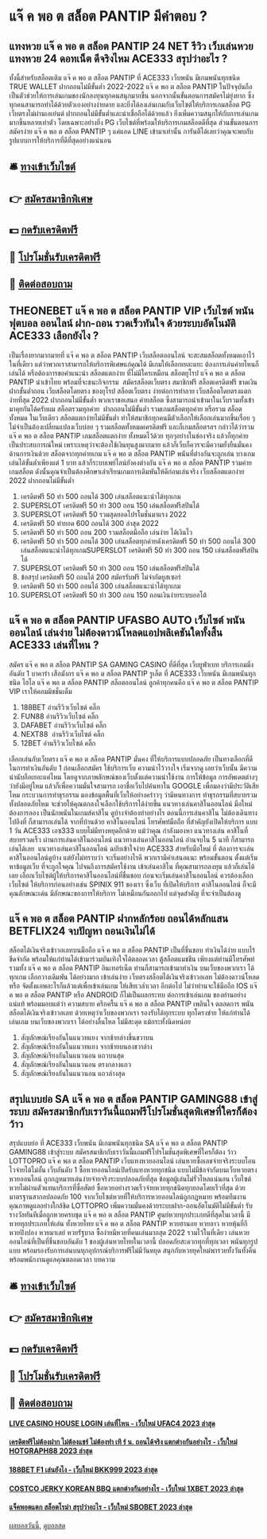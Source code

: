 # แจ๊ ค พอ ต สล็อต PANTIP มีคำตอบ ?
## แทงหวย แจ๊ ค พอ ต สล็อต PANTIP 24 NET รีวิว เว็บเล่นหวย แทงหวย 24 ดอทเน็ต ดีจริงไหม ACE333 สรุปว่าอะไร ?
ทั้งนี้สำหรับสล็อตเติม แจ๊ ค พอ ต สล็อต PANTIP ที่ ACE333 เว็บพนัน มีเกมพนันทุกชนิด TRUE WALLET ฝากถอนไม่มีขั้นต่ำ 2022-2022 แจ๊ ค พอ ต สล็อต PANTIP ในปัจจุบันถือเป็นตัวช่วยให้การเล่นเกมของนักลงทุนทุกคนสนุกมากขึ้น นอกจากนั้นขั้นตอนการสมัครไม่ยุ่งยาก ซึ่งทุกคนสามารถทำได้ด้วยตัวเองอย่างง่ายดาย และยิ่งได้ลงเล่นเกมกับเว็บไซต์ให้บริการเกมสล็อต PG เว็บตรงไม่ผ่านเอเย่นต์ ฝากถอนไม่มีขั้นต่ำและน่าเชื่อถือได้ด้วยแล้ว ยิ่งเพิ่มความสนุกให้กับการเล่นเกมมากขึ้นหลายเท่าตัว โดยเฉพาะอย่างยิ่ง PG เว็บไซต์ที่พร้อมให้บริการเกมสล็อตดีที่สุด ส่วนขั้นตอนการสมัครง่าย แจ๊ ค พอ ต สล็อต PANTIP ๆ แค่แอด LINE เข้ามาเท่านั้น การันตีได้เลยว่าคุณจะพบกับรูปแบบการให้บริการที่ดีที่สุดอย่างแน่นอน

## 🛎 [ทางเข้าเว็บไซต์](https://bit.ly/3SdLNi2)
## 👉 [สมัครสมาชิกพิเศษ](https://bit.ly/3SdLNi2)
## 💵 [กดรับเครดิตฟรี](https://bit.ly/3dyRKHj)
## 👑 [โปรโมชั่นรับเครดิตฟรี](https://bit.ly/3dyRKHj)
## 📱 [ติดต่อสอบถาม](https://bit.ly/3dyRKHj)

## THEONEBET แจ๊ ค พอ ต สล็อต PANTIP VIP เว็บไซต์ พนันฟุตบอล ออนไลน์ ฝาก-ถอน รวดเร็วทันใจ ด้วยระบบอัตโนมัติ ACE333 เลือกยังไง ?
เป็นเรื่องยากมากมายที่ แจ๊ ค พอ ต สล็อต PANTIP เว็บสล็อตออนไลน์ จะสะสมสล็อตทั้งหมดเอาไว้ในที่เดียว แต่ว่าพวกเราสามารถให้บริการพิเศษแก่คุณได้ มีเกมให้เลือกเยอะแยะ ต้องการเล่นค่ายไหนก็เล่นได้ หรือต้องการขอคำแนะนำ สล็อตแตกง่าย ที่ไม่มีใครเหมือน สล็อตยุโรป แจ๊ ค พอ ต สล็อต PANTIP นำเข้าไทย พร้อมที่จะชนะกิจกรรม  สมัครสล็อตเว็บตรง สมาชิกฟรี สล็อตเครดิตฟรี ขาดเงินฝากขั้นต่ำถอน เว็บสล็อตโดยตรง ของยุโรป สล็อตเว็บตรง ง่ายต่อการทำลาย เว็บสล็อตโดยตรงแตกง่ายที่สุด 2022 ฝากถอนไม่มีขั้นต่ำ พวกเราขอเสนอ ค่ายสล็อต ซึ่งสามารถนำเข้ามาในเว็บรวมทั้งเข้ามาคุยกันได้ครับผม
สล็อตรวมทุกค่าย  ฝากถอนไม่มีขั้นต่ำ รวมเกมสล็อตทุกค่าย หรือรวม สล็อตทั้งหมด ในเว็บเดียว สล็อตแตกง่ายไม่มีขั้นต่ำ ทำให้สมาชิกทุกคนมีตัวเลือกให้เลือกเล่นมากขึ้นเรื่อย ๆ ไม่จำเป็นต้องเปลี่ยนแปลงเว็บบ่อย ๆ รวมสล็อตทั้งหมดเครดิตฟรี และก็เกมสล็อตฯลฯ กล่าวได้ว่ารวม แจ๊ ค พอ ต สล็อต PANTIP เกมสล็อตแตกง่าย ทั้งหมดไว้ด้วย ทุกๆอย่างในช่องจริง แล้วก็ทุกค่าย เป็นประสบการณ์ใหม่ เพราะเหตุว่าจะต้องใช้เงินทุนสูงมากมาย แล้วก็เว็บก็ควรจะมีความยั่งยืนมั่นคงด้านการเงินด้วย สล็อตจากทุกค่ายเกม แจ๊ ค พอ ต สล็อต PANTIP พนันที่ต่างกันจะถูกเล่น บางเกมเล่นได้ขั้นต่ำเพียงแต่ 1 บาท แล้วก็ระบบเพย์ไลน์ยังคงต่างกัน แจ๊ ค พอ ต สล็อต PANTIP รวมค่ายเกมสล็อต ดังนั้นคุณจำเป็นต้องศึกษาเล่าเรียนเกมการเดิมพันให้ดีก่อนเล่นจริง เว็บสล็อตแตกง่าย 2022 ฝากถอนไม่มีขั้นต่ำ
1. เครดิตฟรี 50 ทำ 500 ถอนได้ 300 เล่นสล็อตแนะนำได้ทุกเกม
2. SUPERSLOT เครดิตฟรี 50 ทำ 300 ถอน 150 เล่นสล็อตฟรีสปินได้
3. SUPERSLOT เครดิตฟรี 50 รวมสุดยอดโปรโมชั่นมาแรง 2022
4. เครดิตฟรี 50 ทำยอด 600 ถอนได้ 300 ล่าสุด 2022
5. เครดิตฟรี 50 ทำ 500 ถอน 200 รวมสล็อตมือถือ เล่นง่าย ได้เงินไว
6. เครดิตฟรี 50 ทำ 500 ถอนได้ 300 เล่นสล็อตทุกค่ายดังเครดิตฟรี 50 ทำ 500 ถอนได้ 300 เล่นสล็อตแนะนำได้ทุกเกมSUPERSLOT เครดิตฟรี 50 ทำ 300 ถอน 150 เล่นสล็อตฟรีสปินได้
7. SUPERSLOT เครดิตฟรี 50 ทำ 300 ถอน 150 เล่นสล็อตฟรีสปินได้
8. ข้อสรุป เครดิตฟรี 50 ถอนได้ 200 สมัครรับฟรี ไม่จำกัดยูสเซอร์
9. เครดิตฟรี 50 ทำ 500 ถอนได้ 300 เล่นสล็อตแนะนำได้ทุกเกม
10. SUPERSLOT เครดิตฟรี 50 ทำ 300 ถอน 150 ถอนเงินง่ายระบบออโต้

## แจ๊ ค พอ ต สล็อต PANTIP UFASBO AUTO เว็บไซต์ พนันออนไลน์ เล่นง่าย ไม่ต้องดาวน์โหลดแอปพลิเคชันใดทั้งสิ้น ACE333 เล่นที่ไหน ?
สมัคร แจ๊ ค พอ ต สล็อต PANTIP SA GAMING CASINO ที่ดีที่สุด เว็บยูฟ่าเบท บริการเกมมิ่งอันดับ 1 บาคาร่า เสือมังกร แจ๊ ค พอ ต สล็อต PANTIP รูเล็ต ที่ ACE333 เว็บพนัน มีเกมพนันทุกชนิด ไฮโล แจ๊ ค พอ ต สล็อต PANTIP สล็อตออนไลน์ ลูกค้าทุกคนคือ แจ๊ ค พอ ต สล็อต PANTIP VIP เราให้คอมมิชชั่นเต็ม
1. 188BET อ่านรีวิวเว็บไซต์ คลิ๊ก
2. FUN88 อ่านรีวิวเว็บไซต์ คลิ๊ก
3. DAFABET อ่านรีวิวเว็บไซต์ คลิ๊ก
4. NEXT88  อ่านรีวิวเว็บไซต์ คลิ๊ก
5. 12BET อ่านรีวิวเว็บไซต์ คลิ๊ก

เลือกเล่นกับเว็บตรง แจ๊ ค พอ ต สล็อต PANTIP มั่นคง ที่ให้บริการแบบปลอดภัย เป็นทางเลือกที่ดีในการทำเงินอันดับ 1
ก่อนเลือกสมัคร ใช้บริการเว็บ ความน่าไว้วางใจ เริ่มจากดู เลยว่าเว็บนั้น มีความน่านับถือเยอะแค่ไหน โดยดูจากภาพลักษณ์ของเว็บตั้งแต่ความน่าใช้งาน การให้ข้อมูล การอัพเดตต่างๆ ว่ายังมีอยู่ไหม แล้วก็เพื่อความมั่นใจสามารถ เอาชื่อเว็บไปค้นหาใน GOOGLE เพื่อมองว่ามีประวัติเสียไหม กระบวนการทำธุรกรรม มองข้อมูลพื้นที่เว็บให้อย่างคร่าวๆ ว่ามีหนทางการ ทำธุรกรรมที่สบายรวม ทั้งปลอดภัยไหม จะช่วยให้คุณตกลงใจเลือกใช้บริการได้ง่ายขึ้น
แนวทางเล่นคาสิโนออนไลน์ มือใหม่ต้องการลอง เป็นนักพนันในเกมส์คาสิโน ดูบ้างจำต้องทำอย่างไร ตอนนี้การเล่นคาสิโน ไม่ต้องเดินทางไปถึงที่ ก็สามารถเล่นได้ จากที่บ้านด้วย คาสิโนออนไลน์ โทรศัพท์มือถือ ที่สำคัญยังเปิดให้บริการ แบบ 1 วัน ACE333 เอซ333 แบบไม่มีทางหยุดอีกด้วย แม้ว่าคุณ กำลังมองหา แนวทางเล่น คาสิโนที่สบายรวดเร็ว ผ่านการเล่นคาสิโนออนไลน์ แนวทางเล่นคาสิโนออนไลน์ อ่านจบใน 5 นาที ก็สามารถเล่นได้เลย  แนวทางเล่นคาสิโนออนไลน์ ฉบับเข้าใจง่าย ACE333 สำหรับมือใหม่ ที่
ต้องการจะเล่น คาสิโนออนไลน์ดูบ้าง แต่ยังไม่ทราบว่า จะเริ่มอย่างไรดี พวกเรามีคำเสนอแนะ พร้อมขั้นตอน ตั้งแต่เริ่มหาข้อมูลเว็บ ที่จะถูกใจคุณ ไปจนถึงการสมัครใช้งาน เข้าเล่นคาสิโน ที่คุณสามารถลงทุน แล้วก็เล่นได้เลย เลือกเว็บไซต์ผู้ให้บริการคาสิโนออนไลน์ที่ชื่นชอบ ก่อนจะเริ่มเล่นคาสิโนออนไลน์ ควรต้องเลือกเว็บไซต์ ให้บริการก่อนอย่างเช่น SPINIX 911 ของเรา ซึ่งเว็บ ที่เปิดให้บริการ คาสิโนออนไลน์ ก็จะมีคุณลักษณะเด่น มีลักษณะของการให้บริการ ไม่เหมือนกันออกไป แต่จุดสำคัญ ที่จะจำเป็นต้องดู

## แจ๊ ค พอ ต สล็อต PANTIP ฝากหลักร้อย ถอนได้หลักแสน BETFLIX24 จบปัญหา ถอนเงินไม่ได้
สล็อตได้เงินจริงเข้าวอเลทบนมือถือ แจ๊ ค พอ ต สล็อต PANTIP เป็นที่ชื่นชอบ ทำเงินได้ง่าย แบบไร้ขีดจำกัด พร้อมให้แก่ท่านได้เข้ามาร่วมบันเทิงใจได้ตลอดเวลา ตู้สล็อตแมชชีน เพียงแต่ท่านมีโทรศัพท์ รวมทั้ง แจ๊ ค พอ ต สล็อต PANTIP อินเทอร์เน็ต ท่านก็สามารถเข้ามาทำเงิน บนเว็บของพวกเรา ได้ทุกเกม เลือกวางเดิมพัน ได้อย่างมาก เข้าเล่นง่าย เว็บตรงสล็อตได้เงินจริงเข้าวอเลท ไม่ต้องดาวน์โหลด หรือ จัดตั้งแอพอะไรก็แล้วแต่เพื่อเข้าเล่นเกม ให้เสียเวล่ำเวลา อีกต่อไป ไม่ว่าท่านจะใช้มือถือ IOS แจ๊ ค พอ ต สล็อต PANTIP หรือ ANDROID ก็ไม่เป็นผลกระทบ ต่อการเข้าเล่นเกม ของท่านอย่างแน่แท้ พร้อมมอบแต่ว่า ความสบาย ครึกครื้น แจ๊ ค พอ ต สล็อต PANTIP เพลินใจ ตลอดการ พนันสล็อตได้เงินจริงเข้าวอเลท ด้วยเหตุว่าเว็บของพวกเรา รองรับได้ทุกระบบ ทุกโครงข่าย ให้แก่ท่านได้เล่นเกม บนเว็บของพวกเรา ได้อย่างลื่นไหล ไม่มีสะดุด แม้กระทั้งนิดหน่อย
1. สัญลักษณ์เรียงกันในแนวทแยง จากซ้ายล่างขึ้นขวาบน
2. สัญลักษณ์เรียงกันในแนวทแยง จากซ้ายบนลงขวาล่าง
3. สัญลักษณ์เรียงกันในแนวนอน แถวบนสุด
4. สัญลักษณ์เรียงกันในแนวนอน ตรงกลางแถว
5. สัญลักษณ์เรียงกันในแนวนอน แถวล่างสุด

## สรุปแบบย่อ SA แจ๊ ค พอ ต สล็อต PANTIP GAMING88 เข้าสู่ระบบ สมัครสมาชิกกับเราวันนี้แถมฟรีโปรโมชั่นสุดพิเศษที่ใครก็ต้อง ว้าว
สรุปแบบย่อ ที่ ACE333 เว็บพนัน มีเกมพนันทุกชนิด SA แจ๊ ค พอ ต สล็อต PANTIP GAMING88 เข้าสู่ระบบ สมัครสมาชิกกับเราวันนี้แถมฟรีโปรโมชั่นสุดพิเศษที่ใครก็ต้อง ว้าว LOTTOPRO แจ๊ ค พอ ต สล็อต PANTIP เว็บแทงหวยออนไลน์ เล่นหวยซื้อเลขจ่ายจริงระบบโอนไวจ่ายได้ไม่อั้น เว็บอันดับ 1 ซื้อหวยออนไลน์เปิดรับแทงหวยทุกชนิด แบบไม่มีข้อจำกัดบนเว็บหวยตรงหวยออนไลน์ ถูกกฎหมายเล่นง่ายจ่ายจริงระบบปลอดภัยที่สุด ข้อมูลผู้เล่นไม่รั่วไหลแน่นอน เว็บไซต์หวยไม่ผ่านตัวแทนบริการที่ซื่อสัตย์ ซื้อหวยอย่างรวดเร็วจ่ายหวยทุกชนิดทุกยอดโดยเร็วที่สุด ด้วยมาตรฐานสากลปลอดภัย 100 จากเว็บไซต์หวยที่ให้บริการหวยออนไลน์ถูกกฎหมาย พร้อมทีมงานคุณภาพดูแลอย่างใกล้ชิด LOTTOPRO เพิ่มความมั่นคงด้วยระบบฝาก-ถอนอัตโนมัติไม่มีขั้นต่ำ รับรางวัลทันทีเมื่อถูกหวยครบชุด แจ๊ ค พอ ต สล็อต PANTIP ศูนย์หวยทุกประเภทดีที่สุดในเวลานี้ มีหวยทุกประเภทให้เล่น ทั้งหวยไทย แจ๊ ค พอ ต สล็อต PANTIP หวยฮานอย หวยลาว หวยหุ้นยี่กี หวยปิงปอง หวยมาเลย์ หวยรัฐบาล ซื้อง่ายมีหวยที่คนเล่นมากสุด 2022 รวมไว้ในที่เดียว เล่นหวยออนไลน์ที่เป็นที่ชื่นชอบอันดับ 1 ของผู้เล่นหวยไทยในเวลานี้ ปลอดภัยสะดวกทุกที่ทุกเวลา พนันทุกรูปแบบ พร้อมรองรับการเล่นบนทุกอุปกรณ์บริการฟรีไม่มีวันหยุด สนุกกับหวยยุคใหม่พารวยทั้งวันทั้งคืนพร้อมพนักงานดูแลคุณตลอดเวลา
บทความ

## 🛎 [ทางเข้าเว็บไซต์](https://bit.ly/3SdLNi2)
## 👉 [สมัครสมาชิกพิเศษ](https://bit.ly/3SdLNi2)
## 💵 [กดรับเครดิตฟรี](https://bit.ly/3dyRKHj)
## 👑 [โปรโมชั่นรับเครดิตฟรี](https://bit.ly/3dyRKHj)
## 📱 [ติดต่อสอบถาม](https://bit.ly/3dyRKHj)

#### [LIVE CASINO HOUSE LOGIN เล่นที่ไหน - เว็บใหม่ UFAC4 2023 ล่าสุด](https://atom.io/themes/live%20casino%20house%20login%20เล่นที่ไหน%20-%20เว็บใหม่%20ufac4%202023%20ล่าสุด)
#### [เครดิตฟรีไม่ต้องฝาก ไม่ต้องแชร์ ไม่ต้องทำ เทิ ร์ น. ถอนได้จริง แตกต่างกันอย่างไร - เว็บใหม่ HOTGRAPH88 2023 ล่าสุด](https://atom.io/themes/เครดิตฟรีไม่ต้องฝาก%20ไม่ต้องแชร์%20ไม่ต้องทำ%20เทิ%20ร์%20น.%20ถอนได้จริง%20แตกต่างกันอย่างไร%20-%20เว็บใหม่%20hotgraph88%202023%20ล่าสุด)
#### [188BET F1 เล่นยังไง - เว็บใหม่ BKK999 2023 ล่าสุด](https://atom.io/themes/188bet%20f1%20เล่นยังไง%20-%20เว็บใหม่%20bkk999%202023%20ล่าสุด)
#### [COSTCO JERKY KOREAN BBQ แตกต่างกันอย่างไร - เว็บใหม่ 1XBET 2023 ล่าสุด](https://atom.io/themes/costco%20jerky%20korean%20bbq%20แตกต่างกันอย่างไร%20-%20เว็บใหม่%201xbet%202023%20ล่าสุด)
#### [แจ็คพอตแตก สล็อตโรม่า สรุปว่าอะไร - เว็บใหม่ SBOBET 2023 ล่าสุด](https://atom.io/themes/แจ็คพอตแตก%20สล็อตโรม่า%20สรุปว่าอะไร%20-%20เว็บใหม่%20sbobet%202023%20ล่าสุด)

[ผลบอลวันนี้](https://siamsport.tv "ผลบอลวันนี้"), [ดูบอลสด](https://siamsport.tv/ดูบอลสด "ดูบอลสด")
